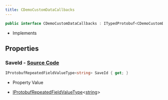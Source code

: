 ```yaml
---
title: CDemoCustomDataCallbacks
---
```


```csharp
public interface CDemoCustomDataCallbacks : ITypedProtobuf<CDemoCustomDataCallbacks>, INativeHandle
```

- Implements

## Properties

### **SaveId** - [Source Code](https://github.com/swiftly-solution/swiftlys2/blob/main/managed/src/SwiftlyS2.Generated/Protobufs/Interfaces/CDemoCustomDataCallbacks.cs#L13)

```csharp
IProtobufRepeatedFieldValueType<string> SaveId { get; }
```

- Property Value

- [IProtobufRepeatedFieldValueType](/docs/api/shared/netmessages/iprotobufrepeatedfieldvaluetype-1)<[string](https://learn.microsoft.com/dotnet/api/system.string)>

